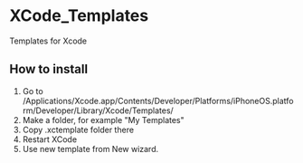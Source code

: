 # XCode_Templates
Templates for Xcode

## How to install
1. Go to /Applications/Xcode.app/Contents/Developer/Platforms/iPhoneOS.platform/Developer/Library/Xcode/Templates/
2. Make a folder, for example "My Templates"
3. Copy .xctemplate folder there
4. Restart XCode
5. Use new template from New wizard.